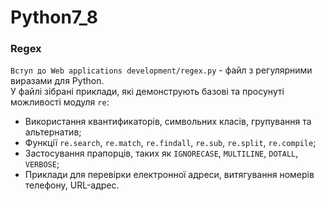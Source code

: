 # Python7_8

### Regex
`Вступ до Web applications development/regex.py` - файл з регулярними виразами для Python.  
У файлі зібрані приклади, які демонструють базові та просунуті можливості модуля `re`:
- Використання квантификаторів, символьних класів, групування та альтернатив;
- Функції `re.search`, `re.match`, `re.findall`, `re.sub`, `re.split`, `re.compile`;
- Застосування прапорців, таких як `IGNORECASE`, `MULTILINE`, `DOTALL`, `VERBOSE`;
- Приклади для перевірки електронної адреси, витягування номерів телефону, URL-адрес.